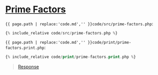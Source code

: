 # [Prime Factors](code.zip)

`{{ page.path | replace:'code.md','' }}code/src/prime-factors.php`:

```php
{% include_relative code/src/prime-factors.php %}
```

`{{ page.path | replace:'code.md','' }}code/print/prime-factors.print.php`:

```php
{% include_relative code/print/prime-factors.print.php %}
```

> [Response](response/src/prime-factors.php)
